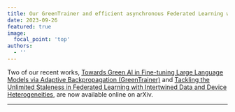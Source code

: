 ```yaml
---
title: Our GreenTrainer and efficient asynchronous Federated Learning work are now online
date: 2023-09-26
featured: true
image:
  focal_point: 'top'
authors:
  - ''
---
```


Two of our recent works, [Towards Green AI in Fine-tuning Large Language Models via Adaptive Backpropagation (GreenTrainer)](/publication/2023-greentrainer/) and [Tackling the Unlimited Staleness in Federated Learning with Intertwined Data and Device Heterogeneities](/publication/2023-intertwined-heterogeneity/), are now available online on arXiv.

<!--more-->

--------
